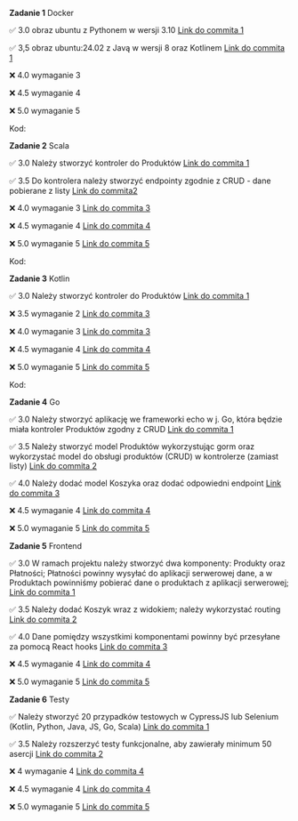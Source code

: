 **Zadanie 1** Docker

:white_check_mark: 3.0 obraz ubuntu z Pythonem w wersji 3.10 [Link do commita 1](https://github.com/OpalinskiJakub/EBIZNES/commit/4438ac05ca976a2549aae0b7a5c839c4c2205133)

:white_check_mark: 3,5 obraz ubuntu:24.02 z Javą w wersji 8 oraz Kotlinem [Link do commita 1](https://github.com/OpalinskiJakub/EBIZNES/commit/b24878e70e952bd70a180a8db15e606707a467bc)

:x: 4.0 wymaganie 3 

:x: 4.5 wymaganie 4 

:x: 5.0 wymaganie 5 


Kod: 

**Zadanie 2** Scala

:white_check_mark: 3.0 Należy stworzyć kontroler do Produktów [Link do commita 1](https://github.com/OpalinskiJakub/EBIZNES/commit/d2047b4ceab02af06c36db166a960398bdd645b7)

:white_check_mark: 3.5 Do kontrolera należy stworzyć endpointy zgodnie z CRUD - dane pobierane z listy [Link do commita2 ](https://github.com/OpalinskiJakub/EBIZNES/commit/df0866fb0f839e8d9c4fd0e4d9b641a9ad5be199)

:x: 4.0 wymaganie 3 [Link do commita 3]()

:x: 4.5 wymaganie 4 [Link do commita 4]()

:x: 5.0 wymaganie 5 [Link do commita 5]()


Kod:


**Zadanie 3** Kotlin

:white_check_mark: 3.0 Należy stworzyć kontroler do Produktów [Link do commita 1](https://github.com/OpalinskiJakub/EBIZNES/commit/e6a8c3a713e08eae0f2542c9156e52cf4fe6b89d)

:x: 3.5 wymaganie 2 [Link do commita 3]()

:x: 4.0 wymaganie 3 [Link do commita 3]()

:x: 4.5 wymaganie 4 [Link do commita 4]()

:x: 5.0 wymaganie 5 [Link do commita 5]()


Kod:

**Zadanie 4** Go

:white_check_mark: 3.0 Należy stworzyć aplikację we frameworki echo w j. Go, która będzie
miała kontroler Produktów zgodny z CRUD [Link do commita 1](https://github.com/OpalinskiJakub/EBIZNES/commit/adf7306ae2bcff332712480b147ec20a20d3fa34)

:white_check_mark: 3.5 Należy stworzyć model Produktów wykorzystując gorm oraz
wykorzystać model do obsługi produktów (CRUD) w kontrolerze (zamiast
listy) [Link do commita 2](https://github.com/OpalinskiJakub/EBIZNES/commit/16f731ee81c2765edd8aaee4fc641b7ed59a0411)

:white_check_mark: 4.0 Należy dodać model Koszyka oraz dodać odpowiedni endpoint [Link do commita 3](https://github.com/OpalinskiJakub/EBIZNES/commit/082032c716a2da76d966fed2b109073fb06cdec0)

:x: 4.5 wymaganie 4 [Link do commita 4]()

:x: 5.0 wymaganie 5 [Link do commita 5]()


**Zadanie 5** Frontend

:white_check_mark: 3.0 W ramach projektu należy stworzyć dwa komponenty: Produkty oraz
Płatności; Płatności powinny wysyłać do aplikacji serwerowej dane, a w
Produktach powinniśmy pobierać dane o produktach z aplikacji
serwerowej; [Link do commita 1](https://github.com/OpalinskiJakub/EBIZNES/commit/ee8c66d8f8c1e929c3f0bc4d7d65adef5423c2fb)

:white_check_mark:  3.5 Należy dodać Koszyk wraz z widokiem; należy wykorzystać routing [Link do commita 2](https://github.com/OpalinskiJakub/EBIZNES/commit/8b03494e0cae120e7cdeb62a454e439cfc7d96b4)

:white_check_mark: 4.0 Dane pomiędzy wszystkimi komponentami powinny być przesyłane za
pomocą React hooks [Link do commita 3](https://github.com/OpalinskiJakub/EBIZNES/commit/8b03494e0cae120e7cdeb62a454e439cfc7d96b4)

:x: 4.5 wymaganie 4 [Link do commita 4]()

:x: 5.0 wymaganie 5 [Link do commita 5]()

**Zadanie 6** Testy

:white_check_mark: Należy stworzyć 20 przypadków testowych w CypressJS lub Selenium
(Kotlin, Python, Java, JS, Go, Scala) [Link do commita 1]()

:white_check_mark:  3.5 Należy rozszerzyć testy funkcjonalne, aby zawierały minimum 50
asercji [Link do commita 2]()

:x: 4 wymaganie 4 [Link do commita 4]()

:x: 4.5 wymaganie 4 [Link do commita 4]()

:x: 5.0 wymaganie 5 [Link do commita 5]()

